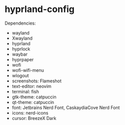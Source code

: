 # hyprland-config

Dependencies: 
* wayland
* Xwayland
* hyprland
* hyprlock
* waybar
* hyprpaper
* wofi
* wofi-wifi-menu
* wlogout
* screenshots: Flameshot
* text-editor: neovim
* terminal: fish
* gtk-theme: catpuccin
* qt-theme: catpuccin
* font: Jetbrains Nerd Font, CaskaydiaCove Nerd Font
* icons: nerd-icons
* cursor: BreezeX Dark
